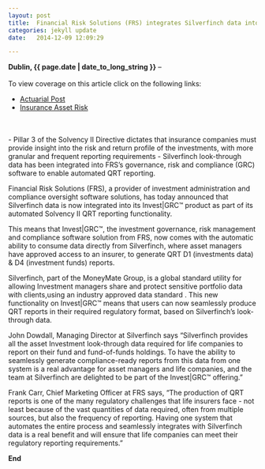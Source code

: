 ```yaml
---
layout: post
title:  Financial Risk Solutions (FRS) integrates Silverfinch data into its automated Solvency II QRT (quantitative reporting template) reporting
categories: jekyll update
date:   2014-12-09 12:09:29

---
```


**Dublin, {{ page.date | date_to_long_string }}** –
<br><br>
To view coverage on this article click on the following links:

* [Actuarial Post](http://www.actuarialpost.co.uk/article/frs-integrates-silverfinch-into-automated-solvency-ii-qrt-6888.htm) 
* [Insurance Asset Risk](https://www.insuranceassetrisk.com/content/news/frss-investgrc-integrates-silverfinch-data.html) 
<br>
<br>
- Pillar 3 of the Solvency II Directive dictates that insurance companies must provide insight into the risk and return profile of the investments, with more granular and frequent reporting requirements  
- Silverfinch look-through data has been integrated into FRS’s governance, risk and compliance (GRC) software to enable automated QRT reporting.


Financial Risk Solutions (FRS), a provider of investment administration and compliance oversight software solutions, has today announced that Silverfinch data is now integrated into its Invest|GRC™ product as part of its automated Solvency II QRT reporting functionality.
 
This means that Invest|GRC™, the investment governance, risk management and compliance software solution from FRS, now comes with the automatic ability to consume data directly from Silverfinch, where asset managers have approved access to an insurer, to generate QRT D1 (investments data) & D4 (investment funds) reports.  

Silverfinch, part of the MoneyMate Group, is a global standard utility for allowing Investment managers share and protect sensitive portfolio data with clients,using an industry approved data standard .  This new functionality on Invest|GRC™ means that users can now seamlessly produce QRT reports in their required regulatory format, based on Silverfinch’s look-through data.

John Dowdall, Managing Director at Silverfinch says “Silverfinch provides all the asset Investment look-through data required for life companies to report on their fund and fund-of-funds holdings.  To have the ability to seamlessly generate compliance-ready reports from this data from one system is a real advantage for asset managers and life companies, and the team at Silverfinch are delighted to be part of the Invest|GRC™ offering.”

Frank Carr, Chief Marketing Officer at FRS says, “The production of QRT reports is one of the many regulatory challenges that life insurers face - not least because of the vast quantities of data required, often from multiple sources, but also the frequency of reporting.  Having one system that automates the entire process and seamlessly integrates with Silverfinch data is a real benefit and will ensure that life companies can meet their regulatory reporting requirements.” 


**End**


